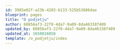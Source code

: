 ```yaml
---
id: 3985e02f-a23b-4203-b133-525b53686dae
blueprint: pages
title: "O podjetju"
author: 60856af3-22f8-4da7-9a09-8da46338f409
updated_by: 60856af3-22f8-4da7-9a09-8da46338f409
updated_at: 1650016058
template: /o_podjetju/index
---
```


